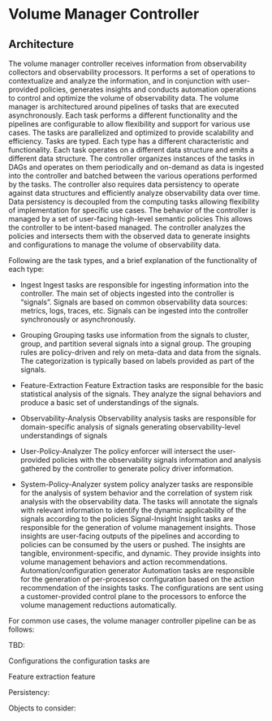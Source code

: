 # Volume Manager Controller
## Architecture

The volume manager controller receives information from observability collectors and observability processors. It performs a set of operations to contextualize and analyze the information, and in conjunction with user-provided policies, generates insights and conducts automation operations to control and optimize the volume of observability data.
The volume manager is architectured around pipelines of tasks that are executed asynchronously. Each task performs a different functionality and the pipelines are configurable to allow flexibility and support for various use cases.
The tasks are parallelized and optimized to provide scalability and efficiency. Tasks are typed. Each type has a different characteristic and functionality. Each task operates on a different data structure and emits a different data structure. The controller organizes instances of the tasks in DAGs and operates on them periodically and on-demand as data is ingested into the controller and batched between the various operations performed by the tasks.
The controller also requires data persistency to operate against data structures and efficiently analyze observability data over time. Data persistency is decoupled from the computing tasks allowing flexibility of implementation for specific use cases. 
The behavior of the controller is managed by a set of user-facing high-level semantic policies This allows the controller to be intent-based managed. The controller analyzes the policies and intersects them with the observed data to generate insights and configurations to manage the volume of observability data.

Following are the task types, and a brief explanation of the functionality of each type:

- Ingest  Ingest tasks are responsible for ingesting information into the controller.  The main set of objects ingested into the controller is “signals”. Signals are based on common observability data sources: metrics, logs, traces, etc. Signals can be ingested into the controller synchronously or asynchronously. 

- Grouping  Grouping tasks use information from the signals to cluster, group, and partition several signals into a signal group. The grouping rules are policy-driven and rely on meta-data and data from the signals. The categorization is typically based on labels provided as part of the signals. 

- Feature-Extraction  Feature Extraction tasks are responsible for the basic statistical analysis of the signals. They analyze the signal behaviors and produce a basic set of understandings of the signals. 

- Observability-Analysis  Observability analysis tasks are responsible for domain-specific analysis of signals generating observability-level understandings of signals 

- User-Policy-Analyzer  The policy enforcer will intersect the user-provided policies with the observability signals information and analysis gathered by the controller to generate policy driver information.

- System-Policy-Analyzer  system policy analyzer tasks are responsible for the analysis of system behavior and the correlation of system risk analysis with the observability data. The  tasks will annotate the signals with relevant information to identify the dynamic applicability of the signals according to the policies
Signal-Insight  Insight tasks are responsible for the generation of volume management insights. Those insights are user-facing outputs of the pipelines and according to policies can be consumed by the users or pushed. The insights are tangible, environment-specific, and dynamic. They provide insights into volume management behaviors and action recommendations.
Automation/configuration generator  Automation tasks are responsible for the generation of per-processor configuration based on the action recommendation of the insights tasks. The configurations are sent using a customer-provided control plane to the processors to enforce the volume management reductions automatically.

For common use cases, the volume manager controller pipeline can be as follows:



 
TBD:

Configurations  the configuration tasks are 

Feature extraction  feature 

Persistency:

Objects to consider:


